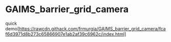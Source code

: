# GAIMS_barrier_grid_camera
quick demo[https://rawcdn.githack.com/frmurgia/GAIMS_barrier_grid_camera/fcaf6d3971d8b273c65866907e1ab2af39c6962c/index.html]
